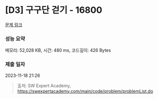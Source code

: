 # [D3] 구구단 걷기 - 16800 

[문제 링크](https://swexpertacademy.com/main/code/problem/problemDetail.do?contestProbId=AYaf9W8afyMDFAQ9) 

### 성능 요약

메모리: 52,028 KB, 시간: 480 ms, 코드길이: 426 Bytes

### 제출 일자

2023-11-18 21:26



> 출처: SW Expert Academy, https://swexpertacademy.com/main/code/problem/problemList.do
